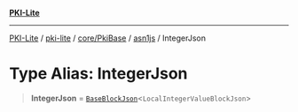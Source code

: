 [**PKI-Lite**](../../../../../../README.md)

---

[PKI-Lite](../../../../../../README.md) / [pki-lite](../../../../../README.md) / [core/PkiBase](../../../README.md) / [asn1js](../README.md) / IntegerJson

# Type Alias: IntegerJson

> **IntegerJson** = [`BaseBlockJson`](../interfaces/BaseBlockJson.md)\<`LocalIntegerValueBlockJson`\>

